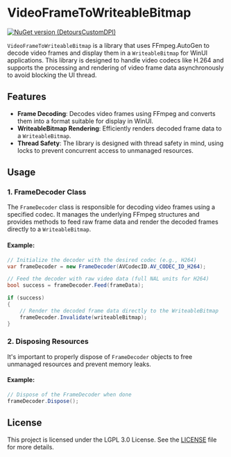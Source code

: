 # VideoFrameToWriteableBitmap
[![NuGet version (DetoursCustomDPI)](https://img.shields.io/nuget/v/VideoFrameToWriteableBitmap.svg?style=flat-square)](https://www.nuget.org/packages/VideoFrameToWriteableBitmap/)

`VideoFrameToWriteableBitmap` is a library that uses FFmpeg.AutoGen to decode video frames and display them in a `WriteableBitmap` for WinUI applications. This library is designed to handle video codecs like H.264 and supports the processing and rendering of video frame data asynchronously to avoid blocking the UI thread.

## Features

- **Frame Decoding**: Decodes video frames using FFmpeg and converts them into a format suitable for display in WinUI.
- **WriteableBitmap Rendering**: Efficiently renders decoded frame data to a `WriteableBitmap`.
- **Thread Safety**: The library is designed with thread safety in mind, using locks to prevent concurrent access to unmanaged resources.

## Usage

### 1. FrameDecoder Class

The `FrameDecoder` class is responsible for decoding video frames using a specified codec. It manages the underlying FFmpeg structures and provides methods to feed raw frame data and render the decoded frames directly to a `WriteableBitmap`.

#### Example:
```csharp
// Initialize the decoder with the desired codec (e.g., H264)
var frameDecoder = new FrameDecoder(AVCodecID.AV_CODEC_ID_H264);

// Feed the decoder with raw video data (full NAL units for H264)
bool success = frameDecoder.Feed(frameData);

if (success)
{
    // Render the decoded frame data directly to the WriteableBitmap
    frameDecoder.Invalidate(writeableBitmap);
}
```

### 2. Disposing Resources

It's important to properly dispose of `FrameDecoder` objects to free unmanaged resources and prevent memory leaks.

#### Example:
```csharp
// Dispose of the FrameDecoder when done
frameDecoder.Dispose();
```

## License

This project is licensed under the LGPL 3.0 License. See the [LICENSE](LICENSE.txt) file for more details.
